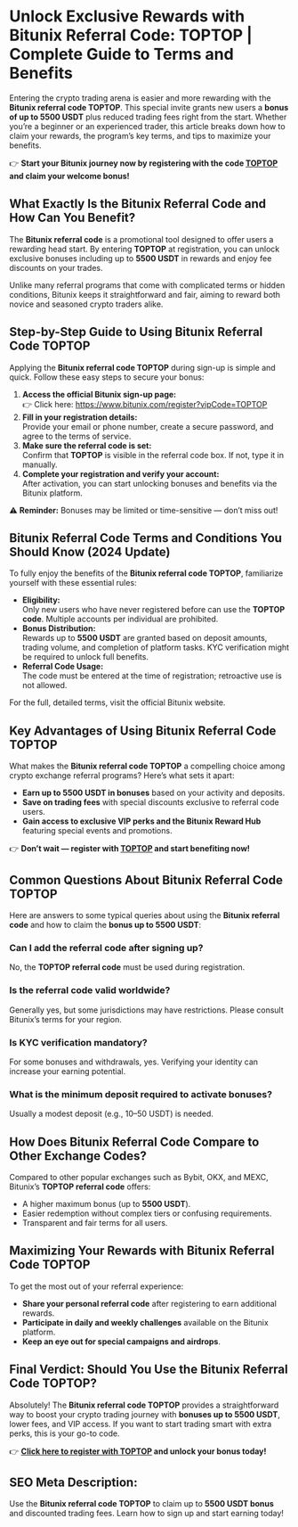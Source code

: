 <h1>Unlock Exclusive Rewards with Bitunix Referral Code: TOPTOP | Complete Guide to Terms and Benefits</h1>
<p>Entering the crypto trading arena is easier and more rewarding with the <strong>Bitunix referral code TOPTOP</strong>. This special invite grants new users a <strong>bonus of up to 5500 USDT</strong> plus reduced trading fees right from the start. Whether you’re a beginner or an experienced trader, this article breaks down how to claim your rewards, the program’s key terms, and tips to maximize your benefits.</p>
<p>👉 <strong>Start your Bitunix journey now by registering with the code <a href="https://www.bitunix.com/register?vipCode=TOPTOP" target="_blank">TOPTOP</a> and claim your welcome bonus!</strong></p>

<h2>What Exactly Is the Bitunix Referral Code and How Can You Benefit?</h2>
<p>The <strong>Bitunix referral code</strong> is a promotional tool designed to offer users a rewarding head start. By entering <strong>TOPTOP</strong> at registration, you can unlock exclusive bonuses including up to <strong>5500 USDT</strong> in rewards and enjoy fee discounts on your trades.</p>
<p>Unlike many referral programs that come with complicated terms or hidden conditions, Bitunix keeps it straightforward and fair, aiming to reward both novice and seasoned crypto traders alike.</p>

<h2>Step-by-Step Guide to Using Bitunix Referral Code TOPTOP</h2>
<p>Applying the <strong>Bitunix referral code TOPTOP</strong> during sign-up is simple and quick. Follow these easy steps to secure your bonus:</p>
<ol>
<li><strong>Access the official Bitunix sign-up page:</strong><br>👉 Click here: <a href="https://www.bitunix.com/register?vipCode=TOPTOP" target="_blank">https://www.bitunix.com/register?vipCode=TOPTOP</a></li>
<li><strong>Fill in your registration details:</strong><br>Provide your email or phone number, create a secure password, and agree to the terms of service.</li>
<li><strong>Make sure the referral code is set:</strong><br>Confirm that <strong>TOPTOP</strong> is visible in the referral code box. If not, type it in manually.</li>
<li><strong>Complete your registration and verify your account:</strong><br>After activation, you can start unlocking bonuses and benefits via the Bitunix platform.</li>
</ol>
<p>⚠️ <strong>Reminder:</strong> Bonuses may be limited or time-sensitive — don’t miss out!</p>

<h2>Bitunix Referral Code Terms and Conditions You Should Know (2024 Update)</h2>
<p>To fully enjoy the benefits of the <strong>Bitunix referral code TOPTOP</strong>, familiarize yourself with these essential rules:</p>
<ul>
<li><strong>Eligibility:</strong><br>Only new users who have never registered before can use the <strong>TOPTOP code</strong>. Multiple accounts per individual are prohibited.</li>
<li><strong>Bonus Distribution:</strong><br>Rewards up to <strong>5500 USDT</strong> are granted based on deposit amounts, trading volume, and completion of platform tasks. KYC verification might be required to unlock full benefits.</li>
<li><strong>Referral Code Usage:</strong><br>The code must be entered at the time of registration; retroactive use is not allowed.</li>
</ul>
<p>For the full, detailed terms, visit the official Bitunix website.</p>

<h2>Key Advantages of Using Bitunix Referral Code TOPTOP</h2>
<p>What makes the <strong>Bitunix referral code TOPTOP</strong> a compelling choice among crypto exchange referral programs? Here’s what sets it apart:</p>
<ul>
<li><strong>Earn up to 5500 USDT in bonuses</strong> based on your activity and deposits.</li>
<li><strong>Save on trading fees</strong> with special discounts exclusive to referral code users.</li>
<li><strong>Gain access to exclusive VIP perks and the Bitunix Reward Hub</strong> featuring special events and promotions.</li>
</ul>
<p>👉 <strong>Don’t wait — register with <a href="https://www.bitunix.com/register?vipCode=TOPTOP" target="_blank">TOPTOP</a> and start benefiting now!</strong></p>

<h2>Common Questions About Bitunix Referral Code TOPTOP</h2>
<p>Here are answers to some typical queries about using the <strong>Bitunix referral code</strong> and how to claim the <strong>bonus up to 5500 USDT</strong>:</p>
<h3>Can I add the referral code after signing up?</h3>
<p>No, the <strong>TOPTOP referral code</strong> must be used during registration.</p>
<h3>Is the referral code valid worldwide?</h3>
<p>Generally yes, but some jurisdictions may have restrictions. Please consult Bitunix’s terms for your region.</p>
<h3>Is KYC verification mandatory?</h3>
<p>For some bonuses and withdrawals, yes. Verifying your identity can increase your earning potential.</p>
<h3>What is the minimum deposit required to activate bonuses?</h3>
<p>Usually a modest deposit (e.g., 10–50 USDT) is needed.</p>

<h2>How Does Bitunix Referral Code Compare to Other Exchange Codes?</h2>
<p>Compared to other popular exchanges such as Bybit, OKX, and MEXC, Bitunix’s <strong>TOPTOP referral code</strong> offers:</p>
<ul>
<li>A higher maximum bonus (up to <strong>5500 USDT</strong>).</li>
<li>Easier redemption without complex tiers or confusing requirements.</li>
<li>Transparent and fair terms for all users.</li>
</ul>

<h2>Maximizing Your Rewards with Bitunix Referral Code TOPTOP</h2>
<p>To get the most out of your referral experience:</p>
<ul>
<li><strong>Share your personal referral code</strong> after registering to earn additional rewards.</li>
<li><strong>Participate in daily and weekly challenges</strong> available on the Bitunix platform.</li>
<li><strong>Keep an eye out for special campaigns and airdrops</strong>.</li>
</ul>

<h2>Final Verdict: Should You Use the Bitunix Referral Code TOPTOP?</h2>
<p>Absolutely! The <strong>Bitunix referral code TOPTOP</strong> provides a straightforward way to boost your crypto trading journey with <strong>bonuses up to 5500 USDT</strong>, lower fees, and VIP access. If you want to start trading smart with extra perks, this is your go-to code.</p>
<p>👉 <strong><a href="https://www.bitunix.com/register?vipCode=TOPTOP" target="_blank">Click here to register with TOPTOP</a> and unlock your bonus today!</strong></p>

<h2>SEO Meta Description:</h2>
<p>Use the <strong>Bitunix referral code TOPTOP</strong> to claim up to <strong>5500 USDT bonus</strong> and discounted trading fees. Learn how to sign up and start earning today!</p>
